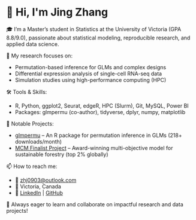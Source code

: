 # 👋 Hi, I'm Jing Zhang

🎓 I’m a Master’s student in Statistics at the University of Victoria (GPA 8.8/9.0), passionate about statistical modeling, reproducible research, and applied data science.

🔬 My research focuses on:
- Permutation-based inference for GLMs and complex designs
- Differential expression analysis of single-cell RNA-seq data
- Simulation studies using high-performance computing (HPC)

🛠️ Tools & Skills:
- R, Python, ggplot2, Seurat, edgeR, HPC (Slurm), Git, MySQL, Power BI
- Packages: glmpermu (co-author), tidyverse, dplyr, numpy, matplotlib

📂 Notable Projects:
- [glmpermu](https://github.com/supervisor-account/glmpermu) – An R package for permutation inference in GLMs (218+ downloads/month)
- [MCM Finalist Project](https://github.com/your-repo-link) – Award-winning multi-objective model for sustainable forestry (top 2% globally)

📫 How to reach me:
- 📧 zhj0903@outlook.com
- 📍 Victoria, Canada
- 🔗 [LinkedIn](https://www.linkedin.com/in/your-link) | [GitHub](https://github.com/jingzhang)

🧠 Always eager to learn and collaborate on impactful research and data projects!
